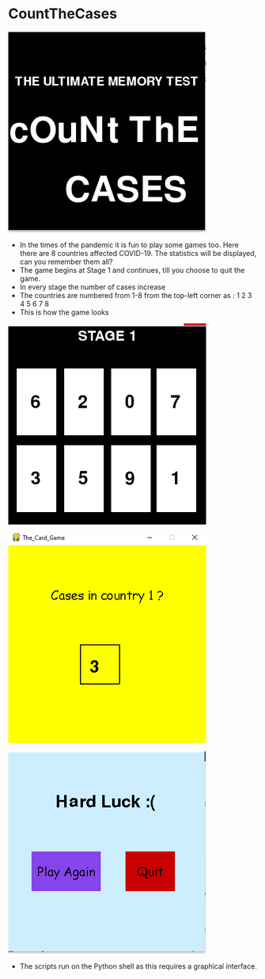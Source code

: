 # CountTheCases

![Image](Capture.PNG)

- In the times of the pandemic it is fun to play some games too. Here there are 8 countries affected COVID-19. The statistics will be displayed, can you remember them all?
- The game begins at Stage 1 and continues, till you choose to quit the game.
- In every stage the number of cases increase
- The countries are numbered from 1-8 from the top-left corner as :
        1 2 3 4
        5 6 7 8
- This is how the game looks

![Image](stage1.PNG)

![Image](country.PNG)

![Image](lose.PNG)

- The scripts run on the Python shell as this requires a graphical interface.
